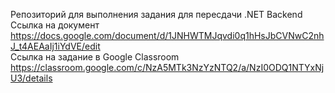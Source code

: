 Репозиторий для выполнения задания для пересдачи .NET Backend  
Ссылка на документ https://docs.google.com/document/d/1JNHWTMJqvdi0q1hHsJbCVNwC2nhJ_t4AEAaIj1iYdVE/edit  
Ссылка на задание в Google Classroom https://classroom.google.com/c/NzA5MTk3NzYzNTQ2/a/NzI0ODQ1NTYxNjU3/details
